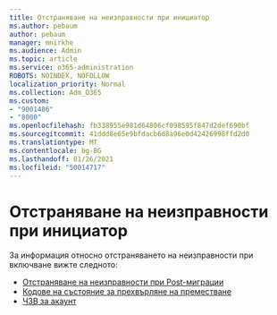 ```yaml
---
title: Отстраняване на неизправности при инициатор
ms.author: pebaum
author: pebaum
manager: mnirkhe
ms.audience: Admin
ms.topic: article
ms.service: o365-administration
ROBOTS: NOINDEX, NOFOLLOW
localization_priority: Normal
ms.collection: Adm_O365
ms.custom:
- "9001486"
- "8000"
ms.openlocfilehash: fb338955e981d64806cf098595f847d2def690bf
ms.sourcegitcommit: 41ddd8e65e9bfdacb6d8a96e0d42426998ffd2d0
ms.translationtype: MT
ms.contentlocale: bg-BG
ms.lasthandoff: 01/26/2021
ms.locfileid: "50014717"
---
```

# <a name="mover-troubleshooting"></a>Отстраняване на неизправности при инициатор

За информация относно отстраняването на неизправности при включване вижте следното:

- [Отстраняване на неизправности при Post-миграции](https://docs.microsoft.com/sharepointmigration/mover-post-migration-troubleshooting)  
- [Кодове на състояние за прехвърляне на преместване](https://docs.microsoft.com/sharepointmigration/mover-transfer-status-codes)
- [ЧЗВ за акаунт](https://docs.microsoft.com/sharepointmigration/mover-account-faq)

